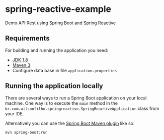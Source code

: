 # spring-reactive-example
Demo API Rest using Spring Boot and Spring Reactive

## Requirements

For building and running the application you need:

- [JDK 1.8](http://www.oracle.com/technetwork/java/javase/downloads/jdk8-downloads-2133151.html)
- [Maven 3](https://maven.apache.org)
- Configure data base in file `application.properties`

## Running the application locally

There are several ways to run a Spring Boot application on your local machine. One way is to execute the `main` method in the `br.com.wilsonfilho.springreactive.SpringReactiveApplication` class from your IDE.

Alternatively you can use the [Spring Boot Maven plugin](https://docs.spring.io/spring-boot/docs/current/reference/html/build-tool-plugins-maven-plugin.html) like so:

```shell
mvn spring-boot:run
```
